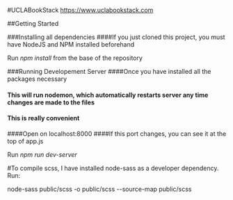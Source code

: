 
#UCLABookStack
https://www.uclabookstack.com



##Getting Started

###Installing all dependencies
####If you just cloned this project, you must have NodeJS and NPM installed beforehand

Run _npm install_ from the base of the repository


###Running Developement Server
####Once you have installed all the packages necessary
#### This will run nodemon, which automatically restarts server any time changes are made to the files
#### This is really convenient
####Open on localhost:8000
####If this port changes, you can see it at the top of app.js

Run _npm run dev-server_

#To compile scss, I have installed node-sass as a developer dependency. Run:

node-sass public/scss -o public/scss --source-map public/scss




